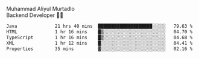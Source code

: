 Muhammad Aliyul Murtadlo
<br>
Backend Developer 👨‍💻
<br>
<!--START_SECTION:waka-->

```txt
Java              21 hrs 40 mins  ████████████████████░░░░░   79.63 %
HTML              1 hr 16 mins    █▒░░░░░░░░░░░░░░░░░░░░░░░   04.70 %
TypeScript        1 hr 16 mins    █▒░░░░░░░░░░░░░░░░░░░░░░░   04.68 %
XML               1 hr 12 mins    █░░░░░░░░░░░░░░░░░░░░░░░░   04.41 %
Properties        35 mins         ▓░░░░░░░░░░░░░░░░░░░░░░░░   02.16 %
```

<!--END_SECTION:waka-->
